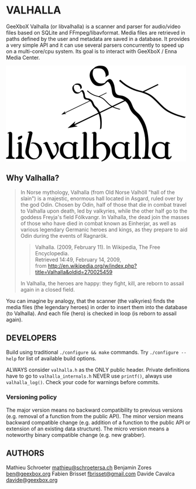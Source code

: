 
# VALHALLA

GeeXboX Valhalla (or libvalhalla) is a scanner and parser for audio/video
files based on SQLite and FFmpeg/libavformat. Media files are retrieved in
paths defined by the user and metadata are saved in a database.
It provides a very simple API and it can use several parsers concurrently
to speed up on a multi-core/cpu system.
Its goal is to interact with GeeXboX / Enna Media Center.

![libvalhalla](DOCS/valhalla.svg)


## Why Valhalla?

> In Norse mythology, Valhalla (from Old Norse Valhöll "hall of the slain")
> is a majestic, enormous hall located in Asgard, ruled over by the god Odin.
> Chosen by Odin, half of those that die in combat travel to Valhalla upon
> death, led by valkyries, while the other half go to the goddess Freyja's
> field Fólkvangr. In Valhalla, the dead join the masses of those who have
> died in combat known as Einherjar, as well as various legendary Germanic
> heroes and kings, as they prepare to aid Odin during the events of Ragnarök.
>
>>  Valhalla. (2009, February 11). In Wikipedia, The Free Encyclopedia.  
>>    Retrieved 14:49, February 14, 2009,  
>>    from http://en.wikipedia.org/w/index.php?title=Valhalla&oldid=270025459
>
> In Valhalla, the heroes are happy: they fight, kill, are reborn to assail
> again in a closed field.


You can imagine by analogy, that the scanner (the valkyries) finds the
media files (the legendary heroes) in order to insert them into the database
(to Valhalla). And each file (hero) is checked in loop (is reborn to assail
again).

## DEVELOPERS

Build using traditional `./configure && make` commands.
Try `./configure --help` for list of available build options.

ALWAYS consider `valhalla.h` as the ONLY public header.
Private definitions have to go to `valhalla_internals.h`
NEVER use `printf()`, always use `valhalla_log()`.
Check your code for warnings before commits.

### Versioning policy

The major version means no backward compatibility to previous versions (e.g.
removal of a function from the public API). The minor version means backward
compatible change (e.g. addition of a function to the public API or extension
of an existing data structure). The micro version means a noteworthy binary
compatible change (e.g. new grabber).

## AUTHORS

Mathieu Schroeter <mathieu@schroetersa.ch>
Benjamin Zores <ben@geexbox.org>
Fabien Brisset <fbrisset@gmail.com>
Davide Cavalca <davide@geexbox.org>

